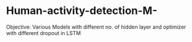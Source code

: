 # Human-activity-detection-M-
Objective: Various Models with different no. of hidden layer and optimizer with different dropout in LSTM
